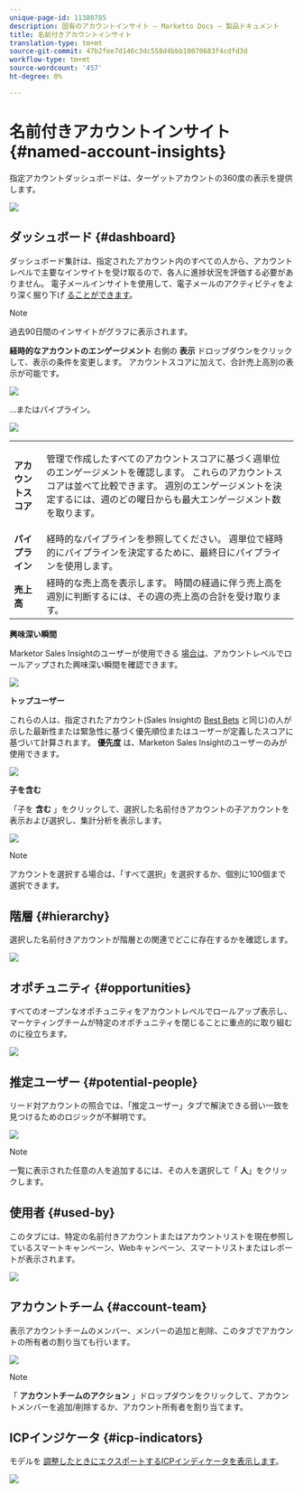 ```yaml
---
unique-page-id: 11380785
description: 固有のアカウントインサイト — Marketto Docs — 製品ドキュメント
title: 名前付きアカウントインサイト
translation-type: tm+mt
source-git-commit: 47b2fee7d146c3dc558d4bbb10070683f4cdfd3d
workflow-type: tm+mt
source-wordcount: '457'
ht-degree: 0%

---
```



# 名前付きアカウントインサイト {#named-account-insights}

指定アカウントダッシュボードは、ターゲットアカウントの360度の表示を提供します。

![](assets/one-1.png)

## ダッシュボード {#dashboard}

ダッシュボード集計は、指定されたアカウント内のすべての人から、アカウントレベルで主要なインサイトを受け取るので、各人に進捗状況を評価する必要がありません。 電子メールインサイトを使用して、電子メールのアクティビティをより深く掘り下げ [ることができます](http://docs.marketo.com/display/DOCS/Filtering+in+Email+Insights#FilteringinEmailInsights-AccountBasedMarketing)。

>[!NOTE]
>
>過去90日間のインサイトがグラフに表示されます。

**経時的なアカウントのエンゲージメント** 右側の **表示** ドロップダウンをクリックして、表示の条件を変更します。 アカウントスコアに加えて、合計売上高別の表示が可能です。

![](assets/two-new.png)

...またはパイプライン。

![](assets/three-new.png)

<table> 
 <tbody> 
  <tr> 
   <td><strong>アカウントスコア</strong></td> 
   <td><p>管理で作成したすべてのアカウントスコアに基づく週単位のエンゲージメントを確認します。 これらのアカウントスコアは並べて比較できます。 週別のエンゲージメントを決定するには、週のどの曜日からも最大エンゲージメント数を取ります。</p></td> 
  </tr> 
  <tr> 
   <td><strong>パイプライン</strong></td> 
   <td>経時的なパイプラインを参照してください。 週単位で経時的にパイプラインを決定するために、最終日にパイプラインを使用します。</td> 
  </tr> 
  <tr> 
   <td><strong>売上高</strong></td> 
   <td>経時的な売上高を表示します。 時間の経過に伴う売上高を週別に判断するには、その週の売上高の合計を受け取ります。</td> 
  </tr> 
 </tbody> 
</table>

**興味深い瞬間**

Marketor Sales Insightのユーザーが使用できる [場合は](http://docs.marketo.com/display/DOCS/Marketo+Sales+Insight)、アカウントレベルでロールアップされた興味深い瞬間を確認できます。

![](assets/int-mom.png)

**トップユーザー**

これらの人は、指定されたアカウント(Sales Insightの [Best Bets](http://docs.marketo.com/display/DOCS/Priority,+Urgency,+Relative+Score,+and+Best+Bets) と同じ)の人が示した最新性または緊急性に基づく優先順位またはユーザーが定義したスコアに基づいて計算されます。 **優先度** は、Marketon Sales Insightのユーザーのみが使用できます。

![](assets/top-ten.png)

**子を含む**

「子を **含む** 」をクリックして、選択した名前付きアカウントの子アカウントを表示および選択し、集計分析を表示します。

![](assets/abm.png)

>[!NOTE]
>
>アカウントを選択する場合は、「すべて選択」を選択するか、個別に100個まで選択できます。

## 階層 {#hierarchy}

選択した名前付きアカウントが階層との関連でどこに存在するかを確認します。

![](assets/hierarchy.png)

## オポチュニティ {#opportunities}

すべてのオープンなオポチュニティをアカウントレベルでロールアップ表示し、マーケティングチームが特定のオポチュニティを閉じることに重点的に取り組むのに役立ちます。

![](assets/four-1.png)

## 推定ユーザー {#potential-people}

リード対アカウントの照合では、「推定ユーザー」タブで解決できる弱い一致を見つけるためのロジックが不鮮明です。

![](assets/five-1.png)

>[!NOTE]
>
>一覧に表示された任意の人を追加するには、その人を選択して「 **人**」をクリックします。

## 使用者 {#used-by}

このタブには、特定の名前付きアカウントまたはアカウントリストを現在参照しているスマートキャンペーン、Webキャンペーン、スマートリストまたはレポートが表示されます。

![](assets/six-1.png)

## アカウントチーム {#account-team}

表示アカウントチームのメンバー、メンバーの追加と削除、このタブでアカウントの所有者の割り当ても行います。

![](assets/seven-1.png)

>[!NOTE]
>
>「 **アカウントチームのアクション** 」ドロップダウンをクリックして、アカウントメンバーを追加/削除するか、アカウント所有者を割り当てます。

## ICPインジケータ {#icp-indicators}

モデルを [調整したときにエクスポートするICPインディケータを表示します](http://docs.marketo.com/display/DOCS/Account+AI+Overview#AccountAIOverview-ModelTuning)。

![](assets/eight.png)

